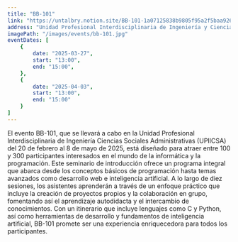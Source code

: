 ```yaml
---
title: "BB-101"
link: "https://untalbry.notion.site/BB-101-1a07125838b9805f95a2f5baa926963d?pvs=74"
address: "Unidad Profesional Interdisciplinaria de Ingeniería y Ciencias Sociales y Administrativas"
imagePath: "/images/events/bb-101.jpg"
eventDates: [
    {
        date: "2025-03-27",
        start: "13:00",
        end: "15:00",
    },
    {
        date: "2025-04-03",
        start: "13:00",
        end: "15:00"
    }
]
---
```


El evento BB-101, que se llevará a cabo en la Unidad Profesional
Interdisciplinaria de Ingeniería Ciencias Sociales Administrativas (UPIICSA) del
20 de febrero al 8 de mayo de 2025, está diseñado para atraer entre 100 y 300
participantes interesados en el mundo de la informática y la programación. Este
seminario de introducción ofrece un programa integral que abarca desde los
conceptos básicos de programación hasta temas avanzados como desarrollo web e
inteligencia artificial. A lo largo de diez sesiones, los asistentes aprenderán
a través de un enfoque práctico que incluye la creación de proyectos propios y
la colaboración en grupo, fomentando así el aprendizaje autodidacta y el
intercambio de conocimientos. Con un itinerario que incluye lenguajes como C y
Python, así como herramientas de desarrollo y fundamentos de inteligencia
artificial, BB-101 promete ser una experiencia enriquecedora para todos los
participantes.
